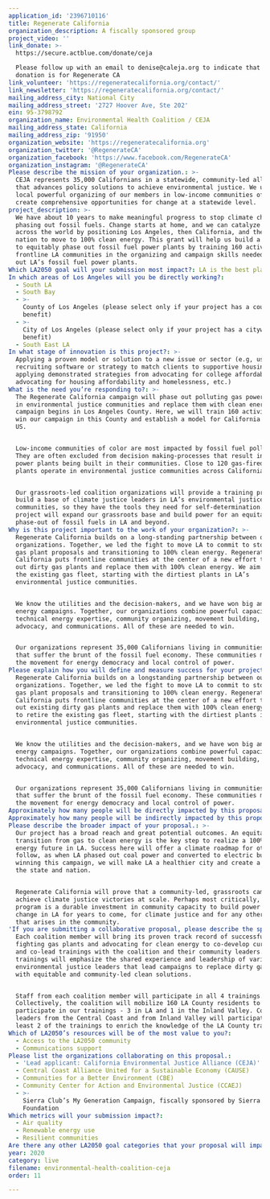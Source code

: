 ```yaml
---
application_id: '2396710116'
title: Regenerate California
organization_description: A fiscally sponsored group
project_video: ''
link_donate: >-
  https://secure.actblue.com/donate/ceja

  Please follow up with an email to denise@caleja.org to indicate that the
  donation is for Regenerate CA
link_volunteer: 'https://regeneratecalifornia.org/contact/'
link_newsletter: 'https://regeneratecalifornia.org/contact/'
mailing_address_city: National City
mailing_address_street: '2727 Hoover Ave, Ste 202'
ein: 95-3798792
organization_name: Environmental Health Coalition / CEJA
mailing_address_state: California
mailing_address_zip: '91950'
organization_website: 'https://regeneratecalifornia.org'
organization_twitter: '@RegenerateCA'
organization_facebook: 'https://www.facebook.com/RegenerateCA'
organization_instagram: '@RegenerateCA'
Please describe the mission of your organization.: >-
  CEJA represents 35,000 Californians in a statewide, community-led alliance
  that advances policy solutions to achieve environmental justice. We unite the
  local powerful organizing of our members in low-income communities of color to
  create comprehensive opportunities for change at a statewide level.
project_description: >-
  We have about 10 years to make meaningful progress to stop climate change by
  phasing out fossil fuels. Change starts at home, and we can catalyze progress
  across the world by positioning Los Angeles, then California, and then the
  nation to move to 100% clean energy. This grant will help us build a campaign
  to equitably phase out fossil fuel power plants by training 160 activists from
  frontline LA communities in the organizing and campaign skills needed to phase
  out LA’s fossil fuel power plants. 
Which LA2050 goal will your submission most impact?: LA is the best place to LIVE
In which areas of Los Angeles will you be directly working?:
  - South LA
  - South Bay
  - >-
    County of Los Angeles (please select only if your project has a countywide
    benefit)
  - >-
    City of Los Angeles (please select only if your project has a citywide
    benefit)
  - South East LA
In what stage of innovation is this project?: >-
  Applying a proven model or solution to a new issue or sector (e.g, using a job
  recruiting software or strategy to match clients to supportive housing sites,
  applying demonstrated strategies from advocating for college affordability to
  advocating for housing affordability and homelessness, etc.)
What is the need you’re responding to?: >-
  The Regenerate California campaign will phase out polluting gas power plants
  in environmental justice communities and replace them with clean energy. Our
  campaign begins in Los Angeles County. Here, we will train 160 activists to
  win our campaign in this County and establish a model for California and the
  US. 


  Low-income communities of color are most impacted by fossil fuel pollution.
  They are often excluded from decision making-processes that result in more gas
  power plants being built in their communities. Close to 120 gas-fired power
  plants operate in environmental justice communities across California.


  Our grassroots-led coalition organizations will provide a training program to
  build a base of climate justice leaders in LA’s environmental justice
  communities, so they have the tools they need for self-determination. This
  project will expand our grassroots base and build power for an equitable
  phase-out of fossil fuels in LA and beyond.
Why is this project important to the work of your organization?: >-
  Regenerate California builds on a long-standing partnership between our
  organizations. Together, we led the fight to move LA to commit to stopping new
  gas plant proposals and transitioning to 100% clean energy. Regenerate
  California puts frontline communities at the center of a new effort to phase
  out dirty gas plants and replace them with 100% clean energy. We aim to retire
  the existing gas fleet, starting with the dirtiest plants in LA’s
  environmental justice communities. 


  We know the utilities and the decision-makers, and we have won big and small
  energy campaigns. Together, our organizations combine powerful capacities in
  technical energy expertise, community organizing, movement building, policy
  advocacy, and communications. All of these are needed to win. 


  Our organizations represent 35,000 Californians living in communities of color
  that suffer the brunt of the fossil fuel economy. These communities must lead
  the movement for energy democracy and local control of power. 
Please explain how you will define and measure success for your project.: >-
  Regenerate California builds on a longstanding partnership between our
  organizations. Together, we led the fight to move LA to commit to stopping new
  gas plant proposals and transitioning to 100% clean energy. Regenerate
  California puts frontline communities at the center of a new effort to phase
  out existing dirty gas plants and replace them with 100% clean energy. We aim
  to retire the existing gas fleet, starting with the dirtiest plants in LA’s
  environmental justice communities. 


  We know the utilities and the decision-makers, and we have won big and small
  energy campaigns. Together, our organizations combine powerful capacities in
  technical energy expertise, community organizing, movement building, policy
  advocacy, and communications. All of these are needed to win. 


  Our organizations represent 35,000 Californians living in communities of color
  that suffer the brunt of the fossil fuel economy. These communities must lead
  the movement for energy democracy and local control of power. 
Approximately how many people will be directly impacted by this proposal?: '160'
Approximately how many people will be indirectly impacted by this proposal?: '10160000'
Please describe the broader impact of your proposal.: >-
  Our project has a broad reach and great potential outcomes. An equitable
  transition from gas to clean energy is the key step to realize a 100% clean
  energy future in LA. Success here will offer a climate roadmap for others to
  follow, as when LA phased out coal power and converted to electric buses. By
  winning this campaign, we will make LA a healthier city and create a model for
  the state and nation.


  Regenerate California will prove that a community-led, grassroots campaign can
  achieve climate justice victories at scale. Perhaps most critically, our
  program is a durable investment in community capacity to build power for
  change in LA for years to come, for climate justice and for any other issue
  that arises in the community.
'If you are submitting a collaborative proposal, please describe the specific role of partner organizations in the project.': >-
  Each coalition member will bring its proven track record of successfully
  fighting gas plants and advocating for clean energy to co-develop curriculum
  and co-lead trainings with the coalition and their community leaders. Our 4
  trainings will emphasize the shared experience and leadership of various
  environmental justice leaders that lead campaigns to replace dirty gas plants
  with equitable and community-led clean solutions.


  Staff from each coalition member will participate in all 4 trainings.
  Collectively, the coalition will mobilize 160 LA County residents to
  participate in our trainings - 3 in LA and 1 in the Inland Valley. Community
  leaders from the Central Coast and from Inland Valley will participate in at
  least 2 of the trainings to enrich the knowledge of the LA County trainees.
Which of LA2050’s resources will be of the most value to you?:
  - Access to the LA2050 community
  - Communications support
Please list the organizations collaborating on this proposal.:
  - 'Lead applicant: California Environmental Justice Alliance (CEJA)'
  - Central Coast Alliance United for a Sustainable Economy (CAUSE)
  - Communities for a Better Environment (CBE)
  - Community Center for Action and Environmental Justice (CCAEJ)
  - >-
    Sierra Club’s My Generation Campaign, fiscally sponsored by Sierra Club
    Foundation
Which metrics will your submission impact?:
  - Air quality
  - Renewable energy use
  - Resilient communities
Are there any other LA2050 goal categories that your proposal will impact?: []
year: 2020
category: live
filename: environmental-health-coalition-ceja
order: 11

---
```

